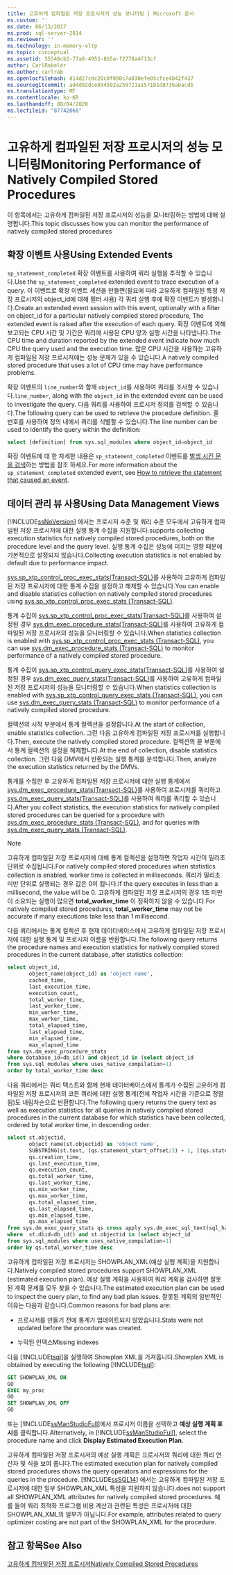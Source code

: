 ```yaml
---
title: 고유하게 컴파일된 저장 프로시저의 성능 모니터링 | Microsoft 문서
ms.custom: ''
ms.date: 06/13/2017
ms.prod: sql-server-2014
ms.reviewer: ''
ms.technology: in-memory-oltp
ms.topic: conceptual
ms.assetid: 55548cb2-77a8-4953-8b5a-f2778a4f13cf
author: CarlRabeler
ms.author: carlrab
ms.openlocfilehash: d14d27cdc20c0f090c7a030efe05cfce4842f437
ms.sourcegitcommit: ad4d92dce894592a259721a1571b1d8736abacdb
ms.translationtype: MT
ms.contentlocale: ko-KR
ms.lasthandoff: 08/04/2020
ms.locfileid: "87742068"
---
```

# <a name="monitoring-performance-of-natively-compiled-stored-procedures"></a><span data-ttu-id="29d50-102">고유하게 컴파일된 저장 프로시저의 성능 모니터링</span><span class="sxs-lookup"><span data-stu-id="29d50-102">Monitoring Performance of Natively Compiled Stored Procedures</span></span>
  <span data-ttu-id="29d50-103">이 항목에서는 고유하게 컴파일된 저장 프로시저의 성능을 모니터링하는 방법에 대해 설명합니다.</span><span class="sxs-lookup"><span data-stu-id="29d50-103">This topic discusses how you can monitor the performance of natively compiled stored procedures</span></span>  
  
## <a name="using-extended-events"></a><span data-ttu-id="29d50-104">확장 이벤트 사용</span><span class="sxs-lookup"><span data-stu-id="29d50-104">Using Extended Events</span></span>  
 <span data-ttu-id="29d50-105">`sp_statement_completed` 확장 이벤트를 사용하여 쿼리 실행을 추적할 수 있습니다.</span><span class="sxs-lookup"><span data-stu-id="29d50-105">Use the `sp_statement_completed` extended event to trace execution of a query.</span></span> <span data-ttu-id="29d50-106">이 이벤트로 확장 이벤트 세션을 만들면(필요에 따라 고유하게 컴파일된 특정 저장 프로시저의 object_id에 대해 필터 사용) 각 쿼리 실행 후에 확장 이벤트가 발생합니다.</span><span class="sxs-lookup"><span data-stu-id="29d50-106">Create an extended event session with this event, optionally with a filter on object_id for a particular natively compiled stored procedure, The extended event is raised after the execution of each query.</span></span> <span data-ttu-id="29d50-107">확장 이벤트에 의해 보고되는 CPU 시간 및 기간은 쿼리에 사용된 CPU 양과 실행 시간을 나타냅니다.</span><span class="sxs-lookup"><span data-stu-id="29d50-107">The CPU time and duration reported by the extended event indicate how much CPU the query used and the execution time.</span></span> <span data-ttu-id="29d50-108">많은 CPU 시간을 사용하는 고유하게 컴파일된 저장 프로시저에는 성능 문제가 있을 수 있습니다.</span><span class="sxs-lookup"><span data-stu-id="29d50-108">A natively compiled stored procedure that uses a lot of CPU time may have performance problems.</span></span>  
  
 <span data-ttu-id="29d50-109">확장 이벤트의 `line_number`와 함께 `object_id`를 사용하여 쿼리를 조사할 수 있습니다.</span><span class="sxs-lookup"><span data-stu-id="29d50-109">`line_number`, along with the `object_id` in the extended event can be used to investigate the query.</span></span> <span data-ttu-id="29d50-110">다음 쿼리를 사용하여 프로시저 정의를 검색할 수 있습니다.</span><span class="sxs-lookup"><span data-stu-id="29d50-110">The following query can be used to retrieve the procedure definition.</span></span> <span data-ttu-id="29d50-111">줄 번호를 사용하여 정의 내에서 쿼리를 식별할 수 있습니다.</span><span class="sxs-lookup"><span data-stu-id="29d50-111">The line number can be used to identify the query within the definition:</span></span>  
  
```sql  
select [definition] from sys.sql_modules where object_id=object_id  
```  
  
 <span data-ttu-id="29d50-112">확장 이벤트에 대 한 자세한 내용은 `sp_statement_completed` 이벤트를 [발생 시킨 문을 검색](https://blogs.msdn.com/b/extended_events/archive/2010/05/07/making-a-statement-how-to-retrieve-the-t-sql-statement-that-caused-an-event.aspx)하는 방법을 참조 하세요.</span><span class="sxs-lookup"><span data-stu-id="29d50-112">For more information about the `sp_statement_completed` extended event, see [How to retrieve the statement that caused an event](https://blogs.msdn.com/b/extended_events/archive/2010/05/07/making-a-statement-how-to-retrieve-the-t-sql-statement-that-caused-an-event.aspx).</span></span>  
  
## <a name="using-data-management-views"></a><span data-ttu-id="29d50-113">데이터 관리 뷰 사용</span><span class="sxs-lookup"><span data-stu-id="29d50-113">Using Data Management Views</span></span>  
 [!INCLUDE[ssNoVersion](../../includes/ssnoversion-md.md)] <span data-ttu-id="29d50-114">에서는 프로시저 수준 및 쿼리 수준 모두에서 고유하게 컴파일된 저장 프로시저에 대한 실행 통계 수집을 지원합니다.</span><span class="sxs-lookup"><span data-stu-id="29d50-114">supports collecting execution statistics for natively compiled stored procedures, both on the procedure level and the query level.</span></span> <span data-ttu-id="29d50-115">실행 통계 수집은 성능에 미치는 영향 때문에 기본적으로 설정되지 않습니다.</span><span class="sxs-lookup"><span data-stu-id="29d50-115">Collecting execution statistics is not enabled by default due to performance impact.</span></span>  
  
 <span data-ttu-id="29d50-116">[sys.sp_xtp_control_proc_exec_stats&#40;Transact-SQL&#41;](/sql/relational-databases/system-stored-procedures/sys-sp-xtp-control-proc-exec-stats-transact-sql)를 사용하여 고유하게 컴파일된 저장 프로시저에 대한 통계 수집을 설정하고 해제할 수 있습니다.</span><span class="sxs-lookup"><span data-stu-id="29d50-116">You can enable and disable statistics collection on natively compiled stored procedures using [sys.sp_xtp_control_proc_exec_stats &#40;Transact-SQL&#41;](/sql/relational-databases/system-stored-procedures/sys-sp-xtp-control-proc-exec-stats-transact-sql).</span></span>  
  
 <span data-ttu-id="29d50-117">통계 수집이 [sys.sp_xtp_control_proc_exec_stats&#40;Transact-SQL&#41;](/sql/relational-databases/system-stored-procedures/sys-sp-xtp-control-proc-exec-stats-transact-sql)를 사용하여 설정된 경우 [sys.dm_exec_procedure_stats&#40;Transact-SQL&#41;](/sql/relational-databases/system-dynamic-management-views/sys-dm-exec-procedure-stats-transact-sql)를 사용하여 고유하게 컴파일된 저장 프로시저의 성능을 모니터링할 수 있습니다.</span><span class="sxs-lookup"><span data-stu-id="29d50-117">When statistics collection is enabled with [sys.sp_xtp_control_proc_exec_stats &#40;Transact-SQL&#41;](/sql/relational-databases/system-stored-procedures/sys-sp-xtp-control-proc-exec-stats-transact-sql), you can use [sys.dm_exec_procedure_stats &#40;Transact-SQL&#41;](/sql/relational-databases/system-dynamic-management-views/sys-dm-exec-procedure-stats-transact-sql) to monitor performance of a natively compiled stored procedure.</span></span>  
  
 <span data-ttu-id="29d50-118">통계 수집이 [sys.sp_xtp_control_query_exec_stats&#40;Transact-SQL&#41;](/sql/relational-databases/system-stored-procedures/sys-sp-xtp-control-query-exec-stats-transact-sql)를 사용하여 설정된 경우 [sys.dm_exec_query_stats&#40;Transact-SQL&#41;](/sql/relational-databases/system-dynamic-management-views/sys-dm-exec-query-stats-transact-sql)를 사용하여 고유하게 컴파일된 저장 프로시저의 성능을 모니터링할 수 있습니다.</span><span class="sxs-lookup"><span data-stu-id="29d50-118">When statistics collection is enabled with [sys.sp_xtp_control_query_exec_stats &#40;Transact-SQL&#41;](/sql/relational-databases/system-stored-procedures/sys-sp-xtp-control-query-exec-stats-transact-sql), you can use [sys.dm_exec_query_stats &#40;Transact-SQL&#41;](/sql/relational-databases/system-dynamic-management-views/sys-dm-exec-query-stats-transact-sql) to monitor performance of a natively compiled stored procedure.</span></span>  
  
 <span data-ttu-id="29d50-119">컬렉션의 시작 부분에서 통계 컬렉션을 설정합니다.</span><span class="sxs-lookup"><span data-stu-id="29d50-119">At the start of collection, enable statistics collection.</span></span> <span data-ttu-id="29d50-120">그런 다음 고유하게 컴파일된 저장 프로시저를 실행합니다.</span><span class="sxs-lookup"><span data-stu-id="29d50-120">Then, execute the natively compiled stored procedure.</span></span> <span data-ttu-id="29d50-121">컬렉션의 끝 부분에서 통계 컬렉션의 설정을 해제합니다.</span><span class="sxs-lookup"><span data-stu-id="29d50-121">At the end of collection, disable statistics collection.</span></span> <span data-ttu-id="29d50-122">그런 다음 DMV에서 반환되는 실행 통계를 분석합니다.</span><span class="sxs-lookup"><span data-stu-id="29d50-122">Then, analyze the execution statistics returned by the DMVs.</span></span>  
  
 <span data-ttu-id="29d50-123">통계를 수집한 후 고유하게 컴파일된 저장 프로시저에 대한 실행 통계에서 [sys.dm_exec_procedure_stats&#40;Transact-SQL&#41;](/sql/relational-databases/system-dynamic-management-views/sys-dm-exec-procedure-stats-transact-sql)를 사용하여 프로시저를 쿼리하고 [sys.dm_exec_query_stats&#40;Transact-SQL&#41;](/sql/relational-databases/system-dynamic-management-views/sys-dm-exec-query-stats-transact-sql)를 사용하여 쿼리를 쿼리할 수 있습니다.</span><span class="sxs-lookup"><span data-stu-id="29d50-123">After you collect statistics, the execution statistics for natively compiled stored procedures can be queried for a procedure with [sys.dm_exec_procedure_stats &#40;Transact-SQL&#41;](/sql/relational-databases/system-dynamic-management-views/sys-dm-exec-procedure-stats-transact-sql), and for queries with [sys.dm_exec_query_stats &#40;Transact-SQL&#41;](/sql/relational-databases/system-dynamic-management-views/sys-dm-exec-query-stats-transact-sql).</span></span>  
  
> [!NOTE]  
>  <span data-ttu-id="29d50-124">고유하게 컴파일된 저장 프로시저에 대해 통계 컬렉션을 설정하면 작업자 시간이 밀리초 단위로 수집됩니다.</span><span class="sxs-lookup"><span data-stu-id="29d50-124">For natively compiled stored procedures when statistics collection is enabled, worker time is collected in milliseconds.</span></span> <span data-ttu-id="29d50-125">쿼리가 밀리초 미만 단위로 실행되는 경우 값은 0이 됩니다.</span><span class="sxs-lookup"><span data-stu-id="29d50-125">If the query executes in less than a millisecond, the value will be 0.</span></span> <span data-ttu-id="29d50-126">고유하게 컴파일된 저장 프로시저의 경우 1초 미만이 소요되는 실행이 많으면 **total_worker_time** 이 정확하지 않을 수 있습니다.</span><span class="sxs-lookup"><span data-stu-id="29d50-126">For natively compiled stored procedures, **total_worker_time** may not be accurate if many executions take less than 1 millisecond.</span></span>  
  
 <span data-ttu-id="29d50-127">다음 쿼리에서는 통계 컬렉션 후 현재 데이터베이스에서 고유하게 컴파일된 저장 프로시저에 대한 실행 통계 및 프로시저 이름을 반환합니다.</span><span class="sxs-lookup"><span data-stu-id="29d50-127">The following query returns the procedure names and execution statistics for natively compiled stored procedures in the current database, after statistics collection:</span></span>  
  
```sql  
select object_id,  
       object_name(object_id) as 'object name',  
       cached_time,  
       last_execution_time,  
       execution_count,  
       total_worker_time,  
       last_worker_time,  
       min_worker_time,  
       max_worker_time,  
       total_elapsed_time,  
       last_elapsed_time,  
       min_elapsed_time,  
       max_elapsed_time   
from sys.dm_exec_procedure_stats  
where database_id=db_id() and object_id in (select object_id   
from sys.sql_modules where uses_native_compilation=1)  
order by total_worker_time desc  
```  
  
 <span data-ttu-id="29d50-128">다음 쿼리에서는 쿼리 텍스트와 함께 현재 데이터베이스에서 통계가 수집된 고유하게 컴파일된 저장 프로시저의 코든 쿼리에 대한 실행 통계(전체 작업자 시간을 기준으로 정렬됨)도 내림차순으로 반환합니다.</span><span class="sxs-lookup"><span data-stu-id="29d50-128">The following query returns the query text as well as execution statistics for all queries in natively compiled stored procedures in the current database for which statistics have been collected, ordered by total worker time, in descending order:</span></span>  
  
```sql  
select st.objectid,   
       object_name(st.objectid) as 'object name',   
       SUBSTRING(st.text, (qs.statement_start_offset/2) + 1, ((qs.statement_end_offset-qs.statement_start_offset)/2) + 1) as 'query text',   
       qs.creation_time,  
       qs.last_execution_time,  
       qs.execution_count,  
       qs.total_worker_time,  
       qs.last_worker_time,  
       qs.min_worker_time,  
       qs.max_worker_time,  
       qs.total_elapsed_time,  
       qs.last_elapsed_time,  
       qs.min_elapsed_time,  
       qs.max_elapsed_time  
from sys.dm_exec_query_stats qs cross apply sys.dm_exec_sql_text(sql_handle) st  
where  st.dbid=db_id() and st.objectid in (select object_id   
from sys.sql_modules where uses_native_compilation=1)  
order by qs.total_worker_time desc  
```  
  
 <span data-ttu-id="29d50-129">고유하게 컴파일된 저장 프로시저는 SHOWPLAN_XML(예상 실행 계획)을 지원합니다.</span><span class="sxs-lookup"><span data-stu-id="29d50-129">Natively compiled stored procedures support SHOWPLAN_XML (estimated execution plan).</span></span> <span data-ttu-id="29d50-130">예상 실행 계획을 사용하여 쿼리 계획을 검사하면 잘못된 계획 문제를 모두 찾을 수 있습니다.</span><span class="sxs-lookup"><span data-stu-id="29d50-130">The estimated execution plan can be used to inspect the query plan, to find any bad plan issues.</span></span> <span data-ttu-id="29d50-131">잘못된 계획의 일반적인 이유는 다음과 같습니다.</span><span class="sxs-lookup"><span data-stu-id="29d50-131">Common reasons for bad plans are:</span></span>  
  
-   <span data-ttu-id="29d50-132">프로시저를 만들기 전에 통계가 업데이트되지 않았습니다.</span><span class="sxs-lookup"><span data-stu-id="29d50-132">Stats were not updated before the procedure was created.</span></span>  
  
-   <span data-ttu-id="29d50-133">누락된 인덱스</span><span class="sxs-lookup"><span data-stu-id="29d50-133">Missing indexes</span></span>  
  
 <span data-ttu-id="29d50-134">다음 [!INCLUDE[tsql](../../includes/tsql-md.md)]을 실행하여 Showplan XML을 가져옵니다.</span><span class="sxs-lookup"><span data-stu-id="29d50-134">Showplan XML is obtained by executing the following [!INCLUDE[tsql](../../includes/tsql-md.md)]:</span></span>  
  
```sql  
SET SHOWPLAN_XML ON  
GO  
EXEC my_proc   
GO  
SET SHOWPLAN_XML OFF  
GO  
```  
  
 <span data-ttu-id="29d50-135">또는 [!INCLUDE[ssManStudioFull](../../includes/ssmanstudiofull-md.md)]에서 프로시저 이름을 선택하고 **예상 실행 계획 표시**를 클릭합니다.</span><span class="sxs-lookup"><span data-stu-id="29d50-135">Alternatively, in [!INCLUDE[ssManStudioFull](../../includes/ssmanstudiofull-md.md)], select the procedure name and click **Display Estimated Execution Plan**.</span></span>  
  
 <span data-ttu-id="29d50-136">고유하게 컴파일된 저장 프로시저의 예상 실행 계획은 프로시저의 쿼리에 대한 쿼리 연산자 및 식을 보여 줍니다.</span><span class="sxs-lookup"><span data-stu-id="29d50-136">The estimated execution plan for natively compiled stored procedures shows the query operators and expressions for the queries in the procedure.</span></span> [!INCLUDE[ssSQL14](../../includes/sssql14-md.md)] <span data-ttu-id="29d50-137">에서는 고유하게 컴파일된 저장 프로시저에 대한 일부 SHOWPLAN_XML 특성을 지원하지 않습니다.</span><span class="sxs-lookup"><span data-stu-id="29d50-137">does not support all SHOWPLAN_XML attributes for natively compiled stored procedures.</span></span> <span data-ttu-id="29d50-138">예를 들어 쿼리 최적화 프로그램 비용 계산과 관련된 특성은 프로시저에 대한 SHOWPLAN_XML의 일부가 아닙니다.</span><span class="sxs-lookup"><span data-stu-id="29d50-138">For example, attributes related to query optimizer costing are not part of the SHOWPLAN_XML for the procedure.</span></span>  
  
## <a name="see-also"></a><span data-ttu-id="29d50-139">참고 항목</span><span class="sxs-lookup"><span data-stu-id="29d50-139">See Also</span></span>  
 [<span data-ttu-id="29d50-140">고유하게 컴파일된 저장 프로시저</span><span class="sxs-lookup"><span data-stu-id="29d50-140">Natively Compiled Stored Procedures</span></span>](natively-compiled-stored-procedures.md)  
  
  
